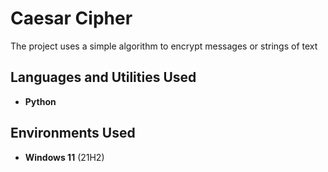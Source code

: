 <h1>Caesar Cipher</h1>
The project uses a simple algorithm to encrypt messages or strings of text
<br />


<h2>Languages and Utilities Used</h2>

- <b>Python</b> 

<h2>Environments Used </h2>

- <b>Windows 11</b> (21H2)

